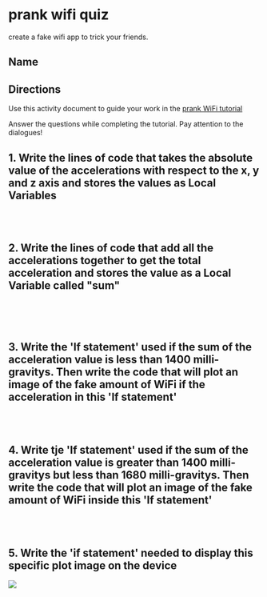 # prank wifi quiz

create a fake wifi app to trick your friends.

## Name

## Directions

Use this activity document to guide your work in the [prank WiFi tutorial](/microbit/lessons/prank-wifi/activity)

Answer the questions while completing the tutorial. Pay attention to the dialogues!

## 1. Write the lines of code that takes the absolute value of the accelerations with respect to the x, y and z axis and stores the values as Local Variables

<br/>

<br/>

## 2. Write the lines of code that add all the accelerations together to get the total acceleration and stores the value as a Local Variable called "sum"

<br/>

<br/>

<br/>

## 3. Write the 'If statement' used if the sum of the acceleration value is less than 1400 milli-gravitys. Then write the code that will plot an image of the fake amount of WiFi if the acceleration in this 'If statement'

<br/>

<br/>

## 4. Write tje 'If statement' used if the sum of the acceleration value is greater than 1400 milli-gravitys but less than 1680 milli-gravitys. Then write the code that will plot an image of the fake amount of WiFi inside this 'If statement'

<br/>

<br/>

## 5. Write the 'if statement' needed to display this specific plot image on the device

![](/static/mb/lessons/prank-wifi-0.png)

<br/>

<br/>

